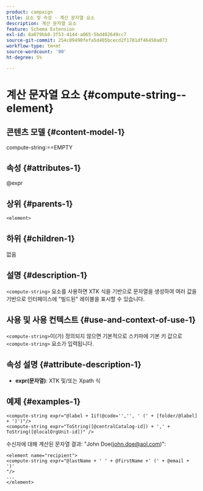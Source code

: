 ```yaml
---
product: campaign
title: 요소 및 속성 - 계산 문자열 요소
description: 계산 문자열 요소
feature: Schema Extension
exl-id: 8a079bb8-3f53-4144-a065-5bd402649cc7
source-git-commit: 254c89490fefa5d405bcecd2f1781df46450a873
workflow-type: tm+mt
source-wordcount: '90'
ht-degree: 5%

---
```


# 계산 문자열 요소 {#compute-string--element}


## 콘텐츠 모델 {#content-model-1}

compute-string:==EMPTY

## 속성 {#attributes-1}

@expr

## 상위 {#parents-1}

`<element>`

## 하위 {#children-1}

없음

## 설명 {#description-1}

`<compute-string>` 요소를 사용하면 XTK 식을 기반으로 문자열을 생성하여 여러 값을 기반으로 인터페이스에 &quot;빌드된&quot; 레이블을 표시할 수 있습니다.

## 사용 및 사용 컨텍스트 {#use-and-context-of-use-1}

`<compute-string>`이(가) 정의되지 않으면 기본적으로 스키마에 기본 키 값으로 `<compute-string>` 요소가 입력됩니다.

## 속성 설명 {#attribute-description-1}

* **expr(문자열)**: XTK 및/또는 Xpath 식

## 예제 {#examples-1}

```
<compute-string expr="@label + Iif(@code='','', ' (' + [folder/@label] + ')')"/>  
<compute-string expr="ToString([@centralCatalog-id]) + ',' + ToString([@localOrgUnit-id])" />
```

수신자에 대해 계산된 문자열 결과: &quot;John Doe(john.doe@aol.com)&quot;:

```
<element name="recipient">
<compute-string expr="@lastName + ' ' + @firstName +' (' + @email + ')'
"/>
...
</element>
```
